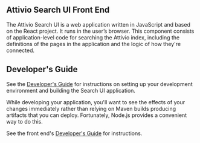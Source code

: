 ## Attivio Search UI Front End

The Attivio Search UI is a web application written in JavaScript and
based on the React project. It runs in the user’s browser. This component
consists of application-level code for searching the Attivio index,
including the definitions of the pages in the application and the logic
of how they're connected.

## Developer's Guide

See the
[Developer's Guide](https://github.com/attivio/searchui/blob/master/DevelopersGuide.md)
for instructions on setting up your development environment and building the Search
UI application.

While developing your application, you'll want to see the effects of your changes
immediately rather than relying on Maven builds producing artifacts that you can
deploy. Fortunately, Node.js provides a convenient way to do this.

See the front end's [Developer's Guide](Developing.MD) for instructions.
